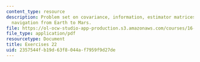 ```yaml
---
content_type: resource
description: Problem set on covariance, information, estimator matrices, and space
  navigation from Earth to Mars.
file: https://ol-ocw-studio-app-production.s3.amazonaws.com/courses/16-346-astrodynamics-fall-2008/2357544fb19d63f8044af7959f9d27de_ex_22.pdf
file_type: application/pdf
resourcetype: Document
title: Exercises 22
uid: 2357544f-b19d-63f8-044a-f7959f9d27de
---
```

